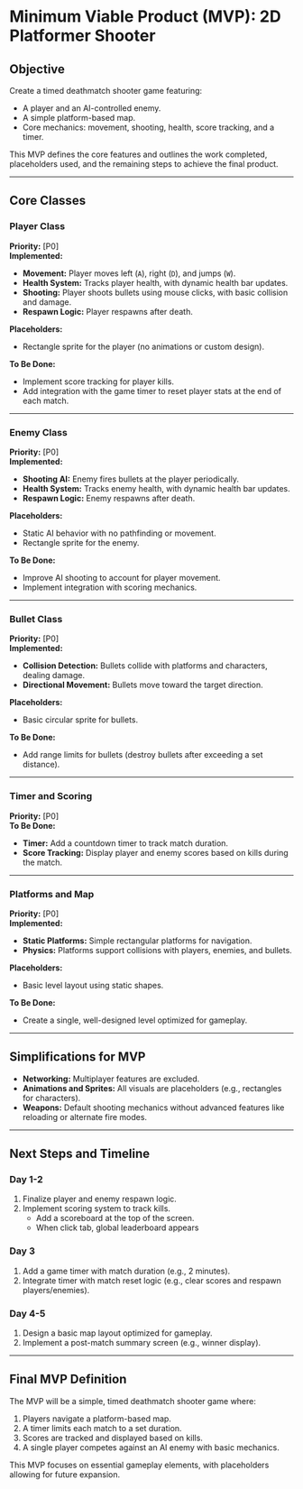 # Minimum Viable Product (MVP): 2D Platformer Shooter

## Objective

Create a timed deathmatch shooter game featuring:

- A player and an AI-controlled enemy.
- A simple platform-based map.
- Core mechanics: movement, shooting, health, score tracking, and a timer.

This MVP defines the core features and outlines the work completed, placeholders used, and the remaining steps to achieve the final product.

---

## Core Classes

### Player Class

**Priority:** [P0]  
**Implemented:**

- **Movement:** Player moves left (`A`), right (`D`), and jumps (`W`).
- **Health System:** Tracks player health, with dynamic health bar updates.
- **Shooting:** Player shoots bullets using mouse clicks, with basic collision and damage.
- **Respawn Logic:** Player respawns after death.

**Placeholders:**

- Rectangle sprite for the player (no animations or custom design).

**To Be Done:**

- Implement score tracking for player kills.
- Add integration with the game timer to reset player stats at the end of each match.

---

### Enemy Class

**Priority:** [P0]  
**Implemented:**

- **Shooting AI:** Enemy fires bullets at the player periodically.
- **Health System:** Tracks enemy health, with dynamic health bar updates.
- **Respawn Logic:** Enemy respawns after death.

**Placeholders:**

- Static AI behavior with no pathfinding or movement.
- Rectangle sprite for the enemy.

**To Be Done:**

- Improve AI shooting to account for player movement.
- Implement integration with scoring mechanics.

---

### Bullet Class

**Priority:** [P0]  
**Implemented:**

- **Collision Detection:** Bullets collide with platforms and characters, dealing damage.
- **Directional Movement:** Bullets move toward the target direction.

**Placeholders:**

- Basic circular sprite for bullets.

**To Be Done:**

- Add range limits for bullets (destroy bullets after exceeding a set distance).

---

### Timer and Scoring

**Priority:** [P0]  
**To Be Done:**

- **Timer:** Add a countdown timer to track match duration.
- **Score Tracking:** Display player and enemy scores based on kills during the match.

---

### Platforms and Map

**Priority:** [P0]  
**Implemented:**

- **Static Platforms:** Simple rectangular platforms for navigation.
- **Physics:** Platforms support collisions with players, enemies, and bullets.

**Placeholders:**

- Basic level layout using static shapes.

**To Be Done:**

- Create a single, well-designed level optimized for gameplay.

---

## Simplifications for MVP

- **Networking:** Multiplayer features are excluded.
- **Animations and Sprites:** All visuals are placeholders (e.g., rectangles for characters).
- **Weapons:** Default shooting mechanics without advanced features like reloading or alternate fire modes.

---

## Next Steps and Timeline

### Day 1-2

1. Finalize player and enemy respawn logic.
2. Implement scoring system to track kills.
   - Add a scoreboard at the top of the screen.
   - When click tab, global leaderboard appears

### Day 3

1. Add a game timer with match duration (e.g., 2 minutes).
2. Integrate timer with match reset logic (e.g., clear scores and respawn players/enemies).

### Day 4-5

1. Design a basic map layout optimized for gameplay.
2. Implement a post-match summary screen (e.g., winner display).

---

## Final MVP Definition

The MVP will be a simple, timed deathmatch shooter game where:

1. Players navigate a platform-based map.
2. A timer limits each match to a set duration.
3. Scores are tracked and displayed based on kills.
4. A single player competes against an AI enemy with basic mechanics.

This MVP focuses on essential gameplay elements, with placeholders allowing for future expansion.
